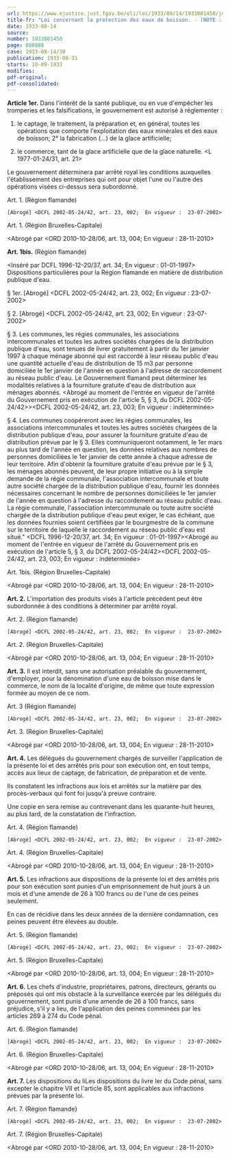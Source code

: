 ```yaml
---
url: https://www.ejustice.just.fgov.be/eli/loi/1933/08/14/1933081450/justel
title-fr: "Loi concernant la protection des eaux de boisson. - (NOTE : Consultation des versions antérieures à partir du 23-07-2002 et mise à jour au 18-11-2010)"
date: 1933-08-14
source:
number: 1933081450
page: 888888
case: 1933-08-14/30
publication: 1933-08-31
starts: 10-09-1933
modifies:
pdf-original:
pdf-consolidated:
---
```


**Article 1er.** Dans l'intérêt de la santé publique, ou en vue d'empêcher les tromperies et les falsifications, le gouvernement est autorisé à réglementer :

1. le captage, le traitement, la préparation et, en général, toutes les opérations que comporte l'exploitation des eaux minérales et des eaux de boisson; 2° la fabrication (...) de la glace artificielle;

3. le commerce, tant de la glace artificielle que de la glace naturelle. <L 1977-01-24/31, art. 21>

Le gouvernement déterminera par arrêté royal les conditions auxquelles l'établissement des entreprises qui ont pour objet l'une ou l'autre des opérations visées ci-dessus sera subordonné.

Art. 1. (Région flamande)

`[Abrogé] <DCFL 2002-05-24/42, art. 23, 002;  En vigueur :  23-07-2002>`

Art. 1. (Région Bruxelles-Capitale)

<Abrogé par <ORD 2010-10-28/06, art. 13, 004; En vigueur : 28-11-2010>

**Art. 1bis.** (Région flamande)

<Inséré par DCFL 1996-12-20/37, art. 34;  En vigueur :  01-01-1997> Dispositions particulières pour la Région flamande en matière de distribution publique d'eau.

§ 1er. [Abrogé] <DCFL 2002-05-24/42, art. 23, 002;  En vigueur :  23-07-2002>

§ 2. [Abrogé] <DCFL 2002-05-24/42, art. 23, 002;  En vigueur :  23-07-2002>

§ 3. Les communes, les régies communales, les associations intercommunales et toutes les autres sociétés chargées de la distribution publique d'eau, sont tenues de livrer gratuitement à partir du 1er janvier 1997 à chaque ménage abonné qui est raccordé à leur réseau public d'eau une quantité actuelle d'eau de distribution de 15 m3 par personne domiciliée le 1er janvier de l'année en question à l'adresse de raccordement au réseau public d'eau. Le Gouvernement flamand peut déterminer les modalités relatives à la fourniture gratuite d'eau de distribution aux ménages abonnés. <Abrogé au moment de l'entrée en vigueur de l'arrêté du Gouvernement pris en exécution de l'article 5, § 3, du DCFL 2002-05-24/42>><DCFL 2002-05-24/42, art. 23, 003;  En vigueur :   indéterminée>

§ 4. Les communes coopéreront avec les régies communales, les associations intercommunales et toutes les autres sociétés chargées de la distribution publique d'eau, pour assurer la fourniture gratuite d'eau de distribution prévue par le § 3. Elles communiqueront notamment, le 1er mars au plus tard de l'année en question, les données relatives aux nombres de personnes domiciliées le 1er janvier de cette année à chaque adresse de leur territoire. Afin d'obtenir la fourniture gratuite d'eau prévue par le § 3, les ménages abonnés peuvent, de leur propre initiative ou à la simple demande de la régie communale, l'association intercommunale et toute autre société chargée de la distribution publique d'eau, fournir les données nécessaires concernant le nombre de personnes domiciliées le 1er janvier de l'année en question à l'adresse du raccordement au réseau public d'eau. La régie communale, l'association intercommunale ou toute autre société chargée de la distribution publique d'eau peut exiger, le cas échéant, que les données fournies soient certifiées par le bourgmestre de la commune sur le territoire de laquelle le raccordement au réseau public d'eau est situé." <DCFL 1996-12-20/37, art. 34;  En vigueur :  01-01-1997><Abrogé au moment de l'entrée en vigueur de l'arrêté du Gouvernement pris en exécution de l'article 5, § 3, du DCFL 2002-05-24/42><DCFL 2002-05-24/42, art. 23, 003;  En vigueur :   indéterminée>

Art. 1bis. (Région Bruxelles-Capitale)

<Abrogé par <ORD 2010-10-28/06, art. 13, 004; En vigueur : 28-11-2010>

**Art. 2.** L'importation des produits visés à l'article précédent peut être subordonnée à des conditions à déterminer par arrêté royal.

Art. 2. (Région flamande)

`[Abrogé] <DCFL 2002-05-24/42, art. 23, 002;  En vigueur :  23-07-2002>`

Art. 2. (Région Bruxelles-Capitale)

<Abrogé par <ORD 2010-10-28/06, art. 13, 004; En vigueur : 28-11-2010>

**Art. 3.** Il est interdit, sans une autorisation préalable du gouvernement, d'employer, pour la dénomination d'une eau de boisson mise dans le commerce, le nom de la localité d'origine, de même que toute expression formée au moyen de ce nom.

Art. 3 (Région flamande)

`[Abrogé] <DCFL 2002-05-24/42, art. 23, 002;  En vigueur :  23-07-2002>`

Art. 3. (Région Bruxelles-Capitale)

<Abrogé par <ORD 2010-10-28/06, art. 13, 004; En vigueur : 28-11-2010>

**Art. 4.** Les délégués du gouvernement chargés de surveiller l'application de la présente loi et des arrêtés pris pour son exécution ont, en tout temps, accès aux lieux de captage, de fabrication, de préparation et de vente.

Ils constatent les infractions aux lois et arrêtés sur la matière par des procès-verbaux qui font foi jusqu'à preuve contraire.

Une copie en sera remise au contrevenant dans les quarante-huit heures, au plus tard, de la constatation de l'infraction.

Art. 4. (Région flamande)

`[Abrogé] <DCFL 2002-05-24/42, art. 23, 002;  En vigueur :  23-07-2002>`

Art. 4. (Région Bruxelles-Capitale)

<Abrogé par <ORD 2010-10-28/06, art. 13, 004; En vigueur : 28-11-2010>

**Art. 5.** Les infractions aux dispositions de la présente loi et des arrêtés pris pour son exécution sont punies d'un emprisonnement de huit jours à un mois et d'une amende de 26 à 100 francs ou de l'une de ces peines seulement.

En cas de récidive dans les deux années de la dernière condamnation, ces peines peuvent être élevées au double.

Art. 5. (Région flamande)

`[Abrogé] <DCFL 2002-05-24/42, art. 23, 002;  En vigueur :  23-07-2002>`

Art. 5. (Région Bruxelles-Capitale)

<Abrogé par <ORD 2010-10-28/06, art. 13, 004; En vigueur : 28-11-2010>

**Art. 6.** Les chefs d'industrie, propriétaires, patrons, directeurs, gérants ou préposés qui ont mis obstacle à la surveillance exercée par les délégués du gouvernement, sont punis d'une amende de 26 à 100 francs, sans préjudice, s'il y a lieu, de l'application des peines comminées par les articles 269 à 274 du Code pénal.

Art. 6. (Région flamande)

`[Abrogé] <DCFL 2002-05-24/42, art. 23, 002;  En vigueur :  23-07-2002>`

Art. 6. (Région Bruxelles-Capitale)

<Abrogé par <ORD 2010-10-28/06, art. 13, 004; En vigueur : 28-11-2010>

**Art. 7.** Les dispositions du liLes dispositions du livre Ier du Code pénal, sans excepter le chapitre VII et l'article 85, sont applicables aux infractions prévues par la présente loi.

Art. 7. (Région flamande}

`[Abrogé] <DCFL 2002-05-24/42, art. 23, 002;  En vigueur :  23-07-2002>`

Art. 7. (Région Bruxelles-Capitale)

<Abrogé par <ORD 2010-10-28/06, art. 13, 004; En vigueur : 28-11-2010>


